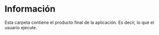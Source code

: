# Información
Esta carpeta contiene el producto final de la aplicación. Es decir, lo que el usuario ejecute.